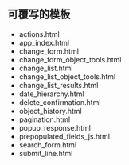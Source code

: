 ## 可覆写的模板

- actions.html
- app_index.html
- change_form.html
- change_form_object_tools.html
- change_list.html
- change_list_object_tools.html
- change_list_results.html
- date_hierarchy.html
- delete_confirmation.html
- object_history.html
- pagination.html
- popup_response.html
- prepopulated_fields_js.html
- search_form.html
- submit_line.html

